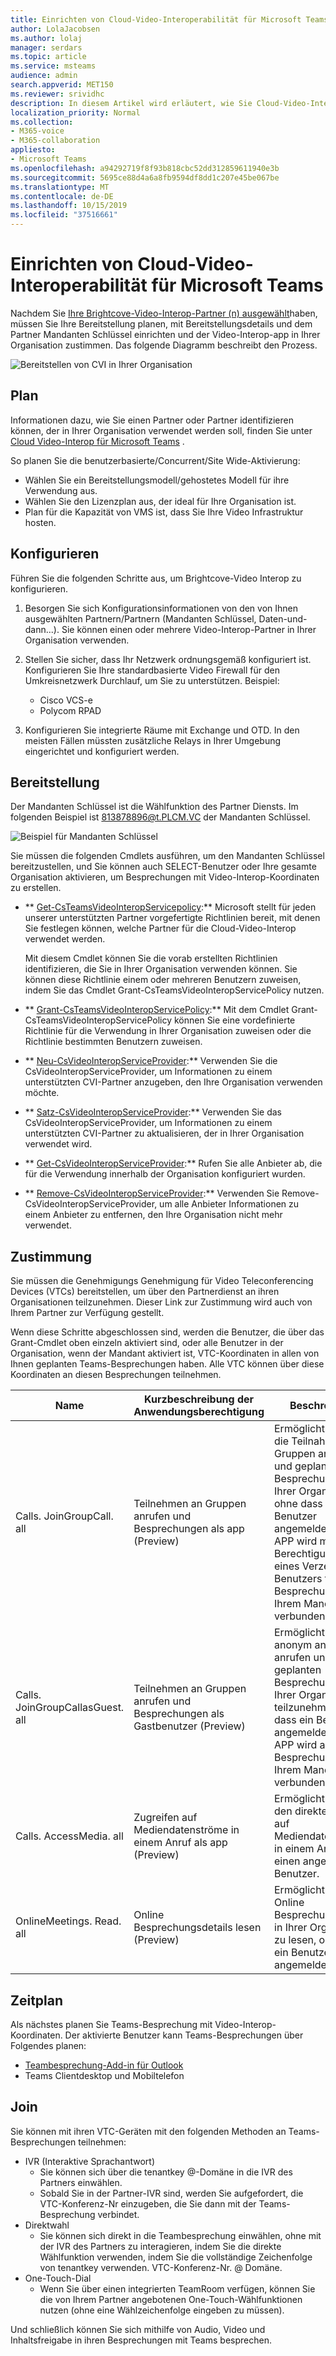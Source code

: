 ```yaml
---
title: Einrichten von Cloud-Video-Interoperabilität für Microsoft Teams
author: LolaJacobsen
ms.author: lolaj
manager: serdars
ms.topic: article
ms.service: msteams
audience: admin
search.appverid: MET150
ms.reviewer: srividhc
description: In diesem Artikel wird erläutert, wie Sie Cloud-Video-Interop für Benutzer in Ihrer Organisation planen und einrichten können.
localization_priority: Normal
ms.collection:
- M365-voice
- M365-collaboration
appliesto:
- Microsoft Teams
ms.openlocfilehash: a94292719f8f93b818cbc52dd312859611940e3b
ms.sourcegitcommit: 5695ce88d4a6a8fb9594df8dd1c207e45be067be
ms.translationtype: MT
ms.contentlocale: de-DE
ms.lasthandoff: 10/15/2019
ms.locfileid: "37516661"
---
```

# <a name="set-up-cloud-video-interop-for-microsoft-teams"></a>Einrichten von Cloud-Video-Interoperabilität für Microsoft Teams

Nachdem Sie [Ihre Brightcove-Video-Interop-Partner (n) ausgewählt](cloud-video-interop.md)haben, müssen Sie Ihre Bereitstellung planen, mit Bereitstellungsdetails und dem Partner Mandanten Schlüssel einrichten und der Video-Interop-app in Ihrer Organisation zustimmen. Das folgende Diagramm beschreibt den Prozess. 

![Bereitstellen von CVI in Ihrer Organisation](media/deploying-cvi.png)

## <a name="plan"></a>Plan

Informationen dazu, wie Sie einen Partner oder Partner identifizieren können, der in Ihrer Organisation verwendet werden soll, finden Sie unter [Cloud Video-Interop für Microsoft Teams](cloud-video-interop.md) . 

So planen Sie die benutzerbasierte/Concurrent/Site Wide-Aktivierung: 

- Wählen Sie ein Bereitstellungsmodell/gehostetes Modell für ihre Verwendung aus.
- Wählen Sie den Lizenzplan aus, der ideal für Ihre Organisation ist. 
- Plan für die Kapazität von VMS ist, dass Sie Ihre Video Infrastruktur hosten.

## <a name="configure"></a>Konfigurieren 

Führen Sie die folgenden Schritte aus, um Brightcove-Video Interop zu konfigurieren. 

1. Besorgen Sie sich Konfigurationsinformationen von den von Ihnen ausgewählten Partnern/Partnern (Mandanten Schlüssel, Daten-und-dann...). Sie können einen oder mehrere Video-Interop-Partner in Ihrer Organisation verwenden. 

2. Stellen Sie sicher, dass Ihr Netzwerk ordnungsgemäß konfiguriert ist. Konfigurieren Sie Ihre standardbasierte Video Firewall für den Umkreisnetzwerk Durchlauf, um Sie zu unterstützen. Beispiel: 
    - Cisco VCS-e                  
    - Polycom RPAD

3. Konfigurieren Sie integrierte Räume mit Exchange und OTD. In den meisten Fällen müssten zusätzliche Relays in Ihrer Umgebung eingerichtet und konfiguriert werden.


## <a name="provision"></a>Bereitstellung
 
Der Mandanten Schlüssel ist die Wählfunktion des Partner Diensts. Im folgenden Beispiel ist 813878896@t.PLCM.VC der Mandanten Schlüssel. 

![Beispiel für Mandanten Schlüssel](media/tenant-key-example.png) 

Sie müssen die folgenden Cmdlets ausführen, um den Mandanten Schlüssel bereitzustellen, und Sie können auch SELECT-Benutzer oder Ihre gesamte Organisation aktivieren, um Besprechungen mit Video-Interop-Koordinaten zu erstellen.

 
- ** [Get-CsTeamsVideoInteropServicepolicy](https://docs.microsoft.com/powershell/module/skype/get-csteamsvideointeropservicepolicy):** Microsoft stellt für jeden unserer unterstützten Partner vorgefertigte Richtlinien bereit, mit denen Sie festlegen können, welche Partner für die Cloud-Video-Interop verwendet werden.

    Mit diesem Cmdlet können Sie die vorab erstellten Richtlinien identifizieren, die Sie in Ihrer Organisation verwenden können. Sie können diese Richtlinie einem oder mehreren Benutzern zuweisen, indem Sie das Cmdlet Grant-CsTeamsVideoInteropServicePolicy nutzen.
 
- ** [Grant-CsTeamsVideoInteropServicePolicy](https://docs.microsoft.com/powershell/module/skype/grant-csteamsvideointeropservicepolicy):** Mit dem Cmdlet Grant-CsTeamsVideoInteropServicePolicy können Sie eine vordefinierte Richtlinie für die Verwendung in Ihrer Organisation zuweisen oder die Richtlinie bestimmten Benutzern zuweisen.
 
- ** [Neu-CsVideoInteropServiceProvider](https://docs.microsoft.com/powershell/module/skype/new-csvideointeropserviceprovider):** Verwenden Sie die CsVideoInteropServiceProvider, um Informationen zu einem unterstützten CVI-Partner anzugeben, den Ihre Organisation verwenden möchte.
 
- ** [Satz-CsVideoInteropServiceProvider](https://docs.microsoft.com/powershell/module/skype/set-csvideointeropserviceprovider):** Verwenden Sie das CsVideoInteropServiceProvider, um Informationen zu einem unterstützten CVI-Partner zu aktualisieren, der in Ihrer Organisation verwendet wird.
 
- ** [Get-CsVideoInteropServiceProvider](https://docs.microsoft.com/powershell/module/skype/get-csvideointeropserviceprovider):** Rufen Sie alle Anbieter ab, die für die Verwendung innerhalb der Organisation konfiguriert wurden.
 
- ** [Remove-CsVideoInteropServiceProvider](https://docs.microsoft.com/powershell/module/skype/remove-csvideointeropserviceprovider):** Verwenden Sie Remove-CsVideoInteropServiceProvider, um alle Anbieter Informationen zu einem Anbieter zu entfernen, den Ihre Organisation nicht mehr verwendet.  
 
## <a name="consent"></a>Zustimmung

Sie müssen die Genehmigungs Genehmigung für Video Teleconferencing Devices (VTCs) bereitstellen, um über den Partnerdienst an ihren Organisationen teilzunehmen. Dieser Link zur Zustimmung wird auch von Ihrem Partner zur Verfügung gestellt.  
 
Wenn diese Schritte abgeschlossen sind, werden die Benutzer, die über das Grant-Cmdlet oben einzeln aktiviert sind, oder alle Benutzer in der Organisation, wenn der Mandant aktiviert ist, VTC-Koordinaten in allen von Ihnen geplanten Teams-Besprechungen haben. Alle VTC können über diese Koordinaten an diesen Besprechungen teilnehmen.


|Name|Kurzbeschreibung der Anwendungsberechtigung| Beschreibung|
|--|--|---|
|Calls. JoinGroupCall. all|Teilnehmen an Gruppen anrufen und Besprechungen als app (Preview)|Ermöglicht der APP die Teilnahme an Gruppen anrufen und geplanten Besprechungen in Ihrer Organisation, ohne dass ein Benutzer angemeldet ist.  Die APP wird mit den Berechtigungen eines Verzeichnis Benutzers für Besprechungen in Ihrem Mandanten verbunden.|
|Calls. JoinGroupCallasGuest. all|Teilnehmen an Gruppen anrufen und Besprechungen als Gastbenutzer (Preview)|Ermöglicht der APP, anonym an Gruppen anrufen und geplanten Besprechungen in Ihrer Organisation teilzunehmen, ohne dass ein Benutzer angemeldet ist.  Die APP wird als Gast zu Besprechungen in Ihrem Mandanten verbunden.|
|Calls. AccessMedia. all|Zugreifen auf Mediendatenströme in einem Anruf als app (Preview)|Ermöglicht der APP den direkten Zugriff auf Mediendatenströme in einem Anruf ohne einen angemeldeten Benutzer.|
|OnlineMeetings. Read. all|Online Besprechungsdetails lesen (Preview)|Ermöglicht der APP, Online Besprechungsdetails in Ihrer Organisation zu lesen, ohne dass ein Benutzer angemeldet ist.|

## <a name="schedule"></a>Zeitplan

Als nächstes planen Sie Teams-Besprechung mit Video-Interop-Koordinaten. Der aktivierte Benutzer kann Teams-Besprechungen über Folgendes planen:
- [Teambesprechung-Add-in für Outlook](teams-add-in-for-outlook.md)
- Teams Clientdesktop und Mobiltelefon


## <a name="join"></a>Join

Sie können mit ihren VTC-Geräten mit den folgenden Methoden an Teams-Besprechungen teilnehmen:
 
- IVR (Interaktive Sprachantwort)
    - Sie können sich über die tenantkey @-Domäne in die IVR des Partners einwählen. 
    - Sobald Sie in der Partner-IVR sind, werden Sie aufgefordert, die VTC-Konferenz-Nr einzugeben, die Sie dann mit der Teams-Besprechung verbindet.
- Direktwahl
    - Sie können sich direkt in die Teambesprechung einwählen, ohne mit der IVR des Partners zu interagieren, indem Sie die direkte Wählfunktion verwenden, indem Sie die vollständige Zeichenfolge von tenantkey verwenden. VTC-Konferenz-Nr. @ Domäne.
- One-Touch-Dial
    - Wenn Sie über einen integrierten TeamRoom verfügen, können Sie die von Ihrem Partner angebotenen One-Touch-Wählfunktionen nutzen (ohne eine Wählzeichenfolge eingeben zu müssen).

Und schließlich können Sie sich mithilfe von Audio, Video und Inhaltsfreigabe in ihren Besprechungen mit Teams besprechen. 
